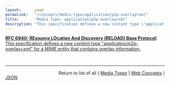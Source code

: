 ```yaml
---
layout:      page
permalink:   "/concepts/media-type/application/p2p-overlay+xml"
title:       "Media Type: application/p2p-overlay+xml"
description: "This specification defines a new content type \"application/p2p-overlay+xml\" for a MIME entity that contains overlay information."
---
```


**[RFC 6940: REsource LOcation And Discovery (RELOAD) Base Protocol](/specs/IETF/RFC/6940 "This specification defines REsource LOcation And Discovery (RELOAD), a peer-to-peer (P2P) signaling protocol for use on the Internet. A P2P signaling protocol provides its clients with an abstract storage and messaging service between a set of cooperating peers that form the overlay network. RELOAD is designed to support a P2P Session Initiation Protocol (P2PSIP) network, but can be utilized by other applications with similar requirements by defining new usages that specify the Kinds of data that need to be stored for a particular application. RELOAD defines a security model based on a certificate enrollment service that provides unique identities. NAT traversal is a fundamental service of the protocol. RELOAD also allows access from &#34;client&#34; nodes that do not need to route traffic or store data for others."):** [This specification defines a new content type "application/p2p-overlay+xml" for a MIME entity that contains overlay information.](http://tools.ietf.org/html/rfc6940#section-11.1 "Read documentation for Media Type &#34;application/p2p-overlay+xml&#34;")

<br/>
<hr/>

<p style="float : left"><a href="./application/p2p-overlay+xml.json" title="JSON representing this particular Web Concept value">JSON</a></p>
<p style="text-align: right">Return to list of all ( <a href="../media-types">Media Types</a> | <a href="../">Web Concepts</a> )</p>
